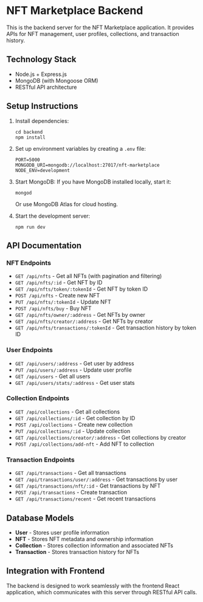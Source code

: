 
# NFT Marketplace Backend

This is the backend server for the NFT Marketplace application. It provides APIs for NFT management, user profiles, collections, and transaction history.

## Technology Stack

- Node.js + Express.js
- MongoDB (with Mongoose ORM)
- RESTful API architecture

## Setup Instructions

1. Install dependencies:
   ```
   cd backend
   npm install
   ```

2. Set up environment variables by creating a `.env` file:
   ```
   PORT=5000
   MONGODB_URI=mongodb://localhost:27017/nft-marketplace
   NODE_ENV=development
   ```

3. Start MongoDB:
   If you have MongoDB installed locally, start it:
   ```
   mongod
   ```
   Or use MongoDB Atlas for cloud hosting.

4. Start the development server:
   ```
   npm run dev
   ```

## API Documentation

### NFT Endpoints

- `GET /api/nfts` - Get all NFTs (with pagination and filtering)
- `GET /api/nfts/:id` - Get NFT by ID
- `GET /api/nfts/token/:tokenId` - Get NFT by token ID
- `POST /api/nfts` - Create new NFT
- `PUT /api/nfts/:tokenId` - Update NFT
- `POST /api/nfts/buy` - Buy NFT
- `GET /api/nfts/owner/:address` - Get NFTs by owner
- `GET /api/nfts/creator/:address` - Get NFTs by creator
- `GET /api/nfts/transactions/:tokenId` - Get transaction history by token ID

### User Endpoints

- `GET /api/users/:address` - Get user by address
- `PUT /api/users/:address` - Update user profile
- `GET /api/users` - Get all users
- `GET /api/users/stats/:address` - Get user stats

### Collection Endpoints

- `GET /api/collections` - Get all collections
- `GET /api/collections/:id` - Get collection by ID
- `POST /api/collections` - Create new collection
- `PUT /api/collections/:id` - Update collection
- `GET /api/collections/creator/:address` - Get collections by creator
- `POST /api/collections/add-nft` - Add NFT to collection

### Transaction Endpoints

- `GET /api/transactions` - Get all transactions
- `GET /api/transactions/user/:address` - Get transactions by user
- `GET /api/transactions/nft/:id` - Get transactions by NFT
- `POST /api/transactions` - Create transaction
- `GET /api/transactions/recent` - Get recent transactions

## Database Models

- **User** - Stores user profile information
- **NFT** - Stores NFT metadata and ownership information
- **Collection** - Stores collection information and associated NFTs
- **Transaction** - Stores transaction history for NFTs

## Integration with Frontend

The backend is designed to work seamlessly with the frontend React application, which communicates with this server through RESTful API calls.
